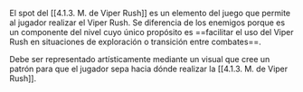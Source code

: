 
El spot del [[4.1.3. M. de Viper Rush]] es un elemento del juego que permite al jugador realizar el Viper Rush. Se diferencia de los enemigos porque es un componente del nivel cuyo único propósito es ==facilitar el uso del Viper Rush en situaciones de exploración o transición entre combates==.

Debe ser representado artísticamente mediante un visual que cree un patrón para que el jugador sepa hacia dónde realizar la [[4.1.3. M. de Viper Rush]].

